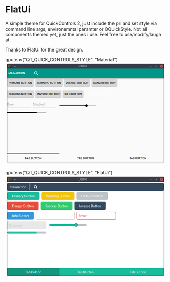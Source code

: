 # FlatUi

A simple theme for QuickControls 2, just include the pri and set style via command line args, environemntal paramter
or QQuickStyle. Not all components themed yet, just the ones i use. Feel free to use/modify/laugh at. 

Thanks to FlatUi for the great design.


qputenv("QT_QUICK_CONTROLS_STYLE", "Material") 
![Material](Material.png?raw=true "Title")

qputenv("QT_QUICK_CONTROLS_STYLE", "FlatUi") 
![Material](FlatUi.png?raw=true "Title")
